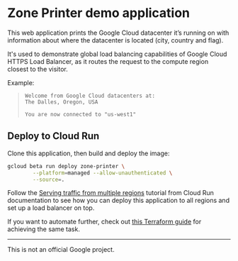 # Zone Printer demo application

This web application prints the Google Cloud datacenter it’s running on with
information about where the datacenter is located (city, country and flag).

It's used to demonstrate global load balancing capabilities of Google Cloud
HTTPS Load Balancer, as it routes the request to the compute region closest
to the visitor.

Example:

> ```text
> Welcome from Google Cloud datacenters at:
> The Dalles, Oregon, USA
>
> You are now connected to "us-west1"
> ```

## Deploy to Cloud Run

Clone this application, then build and deploy the image:

```sh
gcloud beta run deploy zone-printer \
        --platform=managed --allow-unauthenticated \
        --source=.
```

Follow the [Serving traffic from multiple
regions](https://cloud.google.com/run/docs/multiple-regions) tutorial from
Cloud Run documentation to see how you can deploy this application to all
regions and set up a load balancer on top.

If you want to automate further, check out [this Terraform
guide](https://github.com/ahmetb/cloud-run-multi-region-terraform/) for
achieving the same task.

-----

This is not an official Google project.
